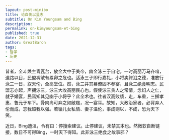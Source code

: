 ```yaml
---
layout: post-minibo
title: 论自伤以显志
subtitle: On Kim Youngsam and Bing
description:  
permalink: on-kimyoungsam-et-bing
published: true
date: 2021-12-31
author: GreatBaron
tags:
- 哲学
- 历史
---
```




昔者，全斗焕主青瓦台，放金大中于美帝，幽金泳三于自宅。一时高丽万马齐喑，道路以目，民盟凋敝有累卵之危也。适泳三子即行嘉礼，小将卖鳄泪之德，准放行泳三一日，叙天伦，全高堂位。然，泳三并其幕僚固不参宴，且泳三绝食明志。民盟志亦起，声拥泳三，泳三大收高丽民心也。假使泳三贪人之常情，念妇人之仁，就子婚宴，民焉知其见幽于小将乎？此全术也。往者汉高败绩，走，车重，三掷孝惠、鲁元于车下。骨肉尚可弃之如敝屐，况一宴耳。故知，大政治家者，必背弃人伦而成，忘我超我以强。若循儿女私情、妻子温伦，事成则以，不成，恐为天下笑。

近日，Bing遭沮，令有曰：停搜索建议。止停建议，未禁其本也。然微软自断链接，数日不可得Bing，一时天下得知。此非泳三绝食之故事邪？
